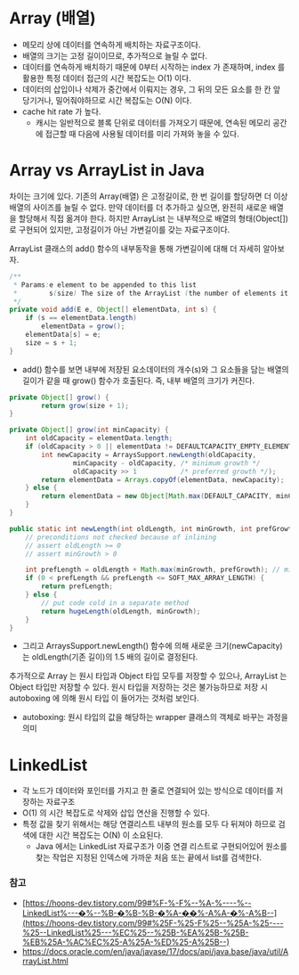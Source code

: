# Array (배열)

- 메모리 상에 데이터를 연속하게 배치하는 자료구조이다.
- 배열의 크기는 고정 길이이므로, 추가적으로 늘릴 수 없다.
- 데이터를 연속하게 배치하기 때문에 0부터 시작하는 index 가 존재하며, index 를 활용한 특정 데이터 접근의 시간 복잡도는 O(1) 이다.
- 데이터의 삽입이나 삭제가 중간에서 이뤄지는 경우, 그 뒤의 모든 요소를 한 칸 앞 당기거나, 밀어줘야하므로 시간 복잡도는 O(N) 이다.
- cache hit rate 가 높다.
    - 캐시는 일반적으로 블록 단위로 데이터를 가져오기 때문에, 연속된 메모리 공간에 접근할 때 다음에 사용될 데이터를 미리 가져와 놓을 수 있다.

# Array vs ArrayList in Java

차이는 크기에 있다. 기존의 Array(배열) 은 고정길이로, 한 번 길이를 할당하면 더 이상 배열의 사이즈를 늘릴 수 없다. 만약 데이터를 더 추가하고 싶으면, 완전히 새로운 배열을 할당해서 직접 옮겨야 한다. 하지만 ArrayList 는 내부적으로 배열의 형태(Object[]) 로 구현되어 있지만, 고정길이가 아닌 가변길이를 갖는 자료구조이다. 

ArrayList 클래스의 add() 함수의 내부동작을 통해 가변길이에 대해 더 자세히 알아보자.

```java
/**
 * Params:e element to be appended to this list
 *        s(size) The size of the ArrayList (the number of elements it contains)
 */
private void add(E e, Object[] elementData, int s) {
    if (s == elementData.length)
        elementData = grow();
    elementData[s] = e;
    size = s + 1;
}
```

- add() 함수를 보면 내부에 저장된 요소데이터의 개수(s)와 그 요소들을 담는 배열의 길이가 같을 때 grow() 함수가 호출된다. 즉, 내부 배열의 크기가 커진다.

```java
private Object[] grow() {
        return grow(size + 1);
}

private Object[] grow(int minCapacity) {
    int oldCapacity = elementData.length;
    if (oldCapacity > 0 || elementData != DEFAULTCAPACITY_EMPTY_ELEMENTDATA) {
        int newCapacity = ArraysSupport.newLength(oldCapacity,
                minCapacity - oldCapacity, /* minimum growth */
                oldCapacity >> 1           /* preferred growth */);
        return elementData = Arrays.copyOf(elementData, newCapacity);
    } else {
        return elementData = new Object[Math.max(DEFAULT_CAPACITY, minCapacity)];
    }
}

public static int newLength(int oldLength, int minGrowth, int prefGrowth) {
    // preconditions not checked because of inlining
    // assert oldLength >= 0
    // assert minGrowth > 0

    int prefLength = oldLength + Math.max(minGrowth, prefGrowth); // might overflow
    if (0 < prefLength && prefLength <= SOFT_MAX_ARRAY_LENGTH) {
        return prefLength;
    } else {
        // put code cold in a separate method
        return hugeLength(oldLength, minGrowth);
    }
}
```

- 그리고 ArraysSupport.newLength() 함수에 의해 새로운 크기(newCapacity)는 oldLength(기존 길이)의 1.5 배의 길이로 결정된다.

추가적으로 Array 는 원시 타입과 Object 타입 모두를 저장할 수 있으나, ArrayList 는 Object 타입만 저장할 수 있다. 원시 타입을 저장하는 것은 불가능하므로 저장 시 autoboxing 에 의해 원시 타입 이 들어가는 것처럼 보인다.

- autoboxing: 원시 타입의 값을 해당하는 wrapper 클래스의 객체로 바꾸는 과정을 의미

# LinkedList

- 각 노드가 데이터와 포인터를 가지고 한 줄로 연결되어 있는 방식으로 데이터를 저장하는 자료구조
- O(1) 의 시간 복잡도로 삭제와 삽입 연산을 진행할 수 있다.
- 특정 값을 찾기 위해서는 해당 연결리스트 내부의 원소를 모두 다 뒤져야 하므로 검색에 대한 시간 복잡도는 O(N) 이 소요된다.
    - Java 에서는 LinkedList 자료구조가 이중 연결 리스트로 구현되어있어 원소를 찾는 작업은 지정된 인덱스에 가까운 처음 또는 끝에서 list를 검색한다.

### 참고

- [https://hoons-dev.tistory.com/99#%F-%-F%--%A-%----%--LinkedList%---�%--%B-�%B-%B-�%A-��%-A%A-�%-A%B--](https://hoons-dev.tistory.com/99#%25F-%25-F%25--%25A-%25----%25--LinkedList%25---%EC%25--%25B-%EA%25B-%25B-%EB%25A-%AC%EC%25-A%25A-%ED%25-A%25B--)
- https://docs.oracle.com/en/java/javase/17/docs/api/java.base/java/util/ArrayList.html